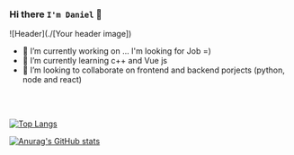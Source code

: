 ### Hi there `I'm Daniel` 👋 
![Header](./[Your header image])


- 🔭 I’m currently working on ... I'm looking for Job =)
- 🌱 I’m currently learning c++ and Vue js
- 👯 I’m looking to collaborate on frontend and backend porjects (python, node and react)

<br/>
<br/>


[![Top Langs](https://github-readme-stats.vercel.app/api/top-langs/?username=Dagoav&layout=compact)](https://github.com/Dagoav/github-readme-stats)



[![Anurag's GitHub stats](https://github-readme-stats.vercel.app/api?username=Dagoav)](https://github.com/Dagoav/github-readme-stats)
